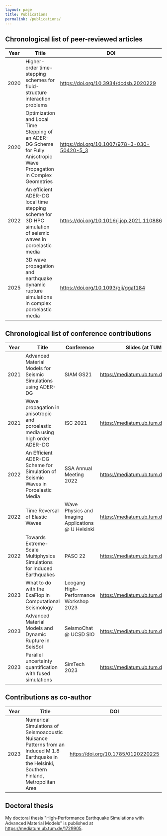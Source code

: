 ```yaml
---
layout: page
title: Publications
permalink: /publications/
---
```


## Chronological list of peer-reviewed articles

| Year | Title                                                                                                                  | DOI
|------|------------------------------------------------------------------------------------------------------------------------|----------------------------------------------
| 2020 | Higher-order time-stepping schemes for fluid-structure interaction problems                                            | <https://doi.org/10.3934/dcdsb.2020229>
| 2020 | Optimization and Local Time Stepping of an ADER-DG Scheme for Fully Anisotropic Wave Propagation in Complex Geometries | <https://doi.org/10.1007/978-3-030-50420-5_3>
| 2022 | An efficient ADER-DG local time stepping scheme for 3D HPC simulation of seismic waves in poroelastic media            | <https://doi.org/10.1016/j.jcp.2021.110886>
| 2025 | 3D wave propagation and earthquake dynamic rupture simulations in complex poroelastic media                            | <https://doi.org/10.1093/gji/ggaf184>

## Chronological list of conference contributions

| Year | Title                                                                                                                  | Conference                                          | Slides (at TUM)
|------|------------------------------------------------------------------------------------------------------------------------|-----------------------------------------------------|-------------------------------------------
| 2021 | Advanced Material Models for Seismic Simulations using ADER-DG                                                         | SIAM GS21                                           | <https://mediatum.ub.tum.de/1766557>
| 2021 | Wave propagation in anisotropic and poroelastic media using high order ADER-DG                                         | ISC 2021                                            | <https://mediatum.ub.tum.de/1615831>
| 2022 | An Efficient ADER-DG Scheme for Simulation of Seismic Waves in Poroelastic Media                                       | SSA Annual Meeting 2022                             | <https://mediatum.ub.tum.de/1660248>
| 2022 | Time Reversal of Elastic Waves                                                                                         | Wave Physics and Imaging Applications  @ U Helsinki | <https://mediatum.ub.tum.de/1766558>
| 2022 | Towards Extreme-Scale Multiphysics Simulations for Induced Earthquakes                                                 | PASC 22                                             | <https://mediatum.ub.tum.de/1662884>
| 2023 | What to do with the ExaFlop in Computational Seismology                                                                | Leogang High-Performance Workshop 2023              | <https://mediatum.ub.tum.de/1707809>
| 2023 | Advanced Material Models and Dynamic Rupture in SeisSol                                                                | SeismoChat @ UCSD SIO                               | <https://mediatum.ub.tum.de/1711148>
| 2023 | Parallel uncertainty quantification with fused simulations                                                             | SimTech 2023                                        | <https://mediatum.ub.tum.de/1725997>

## Contributions as co-author

| Year | Title                                                                                                                                           | DOI
|------|-------------------------------------------------------------------------------------------------------------------------------------------------|----------------------------------------------
| 2023 | Numerical Simulations of Seismoacoustic Nuisance Patterns from an Induced M 1.8 Earthquake in the Helsinki, Southern Finland, Metropolitan Area | <https://doi.org/10.1785/0120220225>

## Doctoral thesis

My doctoral thesis "High-Performance Earthquake Simulations with Advanced Material Models" is published at <https://mediatum.ub.tum.de/1729905>.
